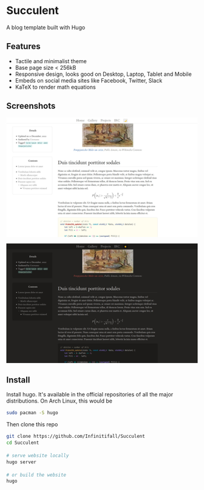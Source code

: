 # Succulent

A blog template built with Hugo

## Features

- Tactile and minimalist theme
- Base page size < 256kB
- Responsive design, looks good on Desktop, Laptop, Tablet and Mobile
- Embeds on social media sites like Facebook, Twitter, Slack
- KaTeX to render math equations


## Screenshots

![Light theme screenshot](static/images/light.jpeg)

![Dark theme screenshot](static/images/dark.jpeg)

## Install

Install hugo. It's available in the official repositories of all the major distributions. On Arch Linux, this would be

```bash
sudo pacman -S hugo
```

Then clone this repo

```bash
git clone https://github.com/Infinitifall/Succulent
cd Succulent

# serve website locally
hugo server

# or build the website
hugo
```
